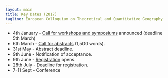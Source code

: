 ```yaml
---
layout: main
title: Key Dates (2017)
tagline: European Colloquium on Theoretical and Quantitative Geography
---
```

 
  - 4th January - [Call for workshops and symposiums](./cfp.html) announced (deadline 5th March)
  - 6th March - [Call for abstracts](./cfp.html) (1,500 words).
  - 31st May - Abstract deadline.
  - 9th June - Notification of acceptance.
  - 9th June - [Registration](./registration.html) opens.
  - 28th July - Deadline for registration.
  - 7-11 Sept - Conference
